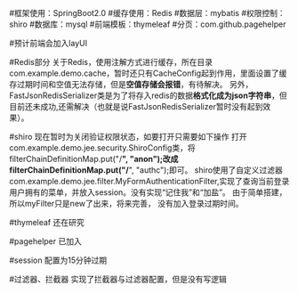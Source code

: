 #框架使用：SpringBoot2.0
#缓存使用：Redis
#数据层：mybatis
#权限控制：shiro
#数据库：mysql
#前端模板：thymeleaf
#分页：com.github.pagehelper

#预计前端会加入layUI

#Redis部分
关于Redis，使用注解方式进行缓存，所在目录com.example.demo.cache，暂时还只有CacheConfig起到作用，里面设置了缓存过期时间和空值无法存储，但是**空值存储会报错**，有待解决。
另外，FastJsonRedisSerializer类是为了将存入redis的数据**格式化成为json字符串**，但目前还未成功,还需解决（也就是说FastJsonRedisSerializer暂时没有起到效果）。

#shiro
现在暂时为关闭验证权限状态，如要打开只需要如下操作
打开com.example.demo.jee.security.ShiroConfig类，将filterChainDefinitionMap.put("/**", "anon");改成filterChainDefinitionMap.put("/**", "authc");即可。
shiro使用了自定义过滤器com.example.demo.jee.filter.MyFormAuthenticationFilter,实现了查询当前登录用户拥有的菜单，并放入session。没有实现“记住我”和“加盐”。
由于简单搭建，所以myFilter只是new了出来，将来完善，
没有加入登录过期时间。

#thymeleaf
还在研究

#pagehelper
已加入

#session
配置为15分钟过期

#过滤器、拦截器
实现了拦截器与过滤器配置，但是没有写逻辑

